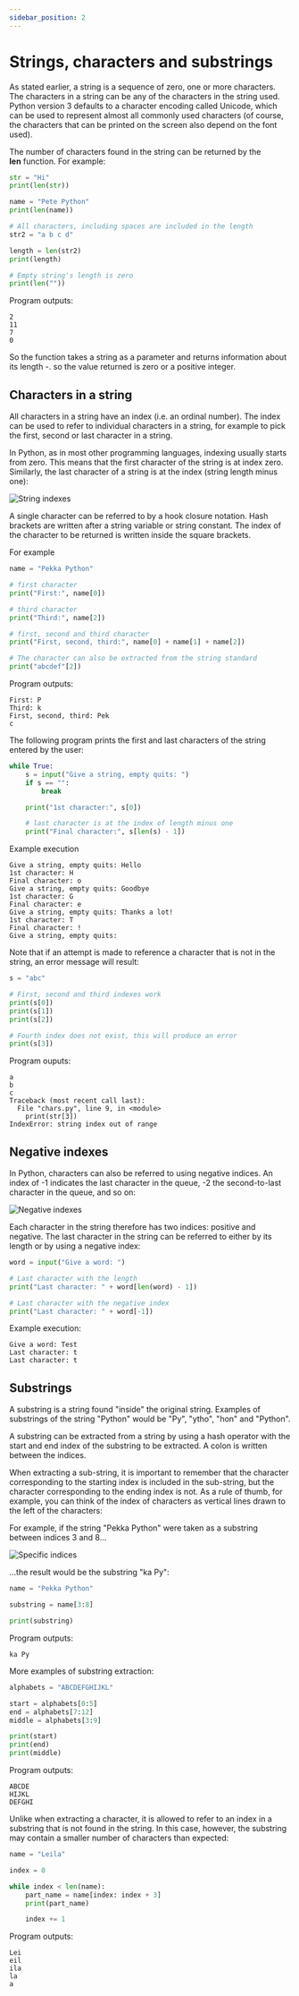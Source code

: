 ```yaml
---
sidebar_position: 2
---
```


# Strings, characters and substrings

As stated earlier, a string is a sequence of zero, one or more characters. The characters in a string can be any of the characters in the string used. Python version 3 defaults to a character encoding called Unicode, which can be used to represent almost all commonly used characters (of course, the characters that can be printed on the screen also depend on the font used).

The number of characters found in the string can be returned by the **len** function. For example:

```python 
str = "Hi"
print(len(str))

name = "Pete Python"
print(len(name))

# All characters, including spaces are included in the length
str2 = "a b c d"

length = len(str2)
print(length)

# Empty string's length is zero
print(len(""))
 ```

Program outputs:
```
2
11
7
0
 ```

So the function takes a string as a parameter and returns information about its length -. so the value returned is zero or a positive integer.

## Characters in a string

All characters in a string have an index (i.e. an ordinal number). The index can be used to refer to individual characters in a string, for example to pick the first, second or last character in a string.

In Python, as in most other programming languages, indexing usually starts from zero. This means that the first character of the string is at index zero. Similarly, the last character of a string is at the index (string length minus one):

![String indexes](/img/img-en/w3-1.png)

A single character can be referred to by a hook closure notation. Hash brackets are written after a string variable or string constant. The index of the character to be returned is written inside the square brackets.

For example

```python 
name = "Pekka Python"

# first character
print("First:", name[0])

# third character
print("Third:", name[2])

# first, second and third character
print("First, second, third:", name[0] + name[1] + name[2])

# The character can also be extracted from the string standard
print("abcdef"[2])
 ```

Program outputs:

``` 
First: P
Third: k
First, second, third: Pek
c
 ```

The following program prints the first and last characters of the string entered by the user:

```python 
while True:
    s = input("Give a string, empty quits: ")
    if s == "":
        break

    print("1st character:", s[0])

    # last character is at the index of length minus one
    print("Final character:", s[len(s) - 1])
 ```

Example execution
``` 
Give a string, empty quits: Hello
1st character: H
Final character: o
Give a string, empty quits: Goodbye
1st character: G
Final character: e
Give a string, empty quits: Thanks a lot!
1st character: T
Final character: !
Give a string, empty quits:
 ```

Note that if an attempt is made to reference a character that is not in the string, an error message will result:

```python 
s = "abc"

# First, second and third indexes work
print(s[0])
print(s[1])
print(s[2])

# Fourth index does not exist, this will produce an error
print(s[3])
 ```

Program ouputs:
```
a
b
c
Traceback (most recent call last):
  File "chars.py", line 9, in <module>
    print(str[3])
IndexError: string index out of range
 ```

## Negative indexes

In Python, characters can also be referred to using negative indices. An index of -1 indicates the last character in the queue, -2 the second-to-last character in the queue, and so on:

![Negative indexes](/img/img-en/w3-2.png)

Each character in the string therefore has two indices: positive and negative. The last character in the string can be referred to either by its length or by using a negative index:

```python 
word = input("Give a word: ")

# Last character with the length
print("Last character: " + word[len(word) - 1])

# Last character with the negative index
print("Last character: " + word[-1])
 ```

Example execution:
``` 
Give a word: Test
Last character: t
Last character: t
 ```

## Substrings

A substring is a string found "inside" the original string. Examples of substrings of the string "Python" would be "Py", "ytho", "hon" and "Python".

A substring can be extracted from a string by using a hash operator with the start and end index of the substring to be extracted. A colon is written between the indices.

When extracting a sub-string, it is important to remember that the character corresponding to the starting index is included in the sub-string, but the character corresponding to the ending index is not. As a rule of thumb, for example, you can think of the index of characters as vertical lines drawn to the left of the characters:

For example, if the string "Pekka Python" were taken as a substring between indices 3 and 8...

![Specific indices](/img/img-en/w3-3.png)

...the result would be the substring "ka Py":

```python 
name = "Pekka Python"

substring = name[3:8]

print(substring)
 ```

Program outputs:
```
ka Py
 ```

More examples of substring extraction:

```python 
alphabets = "ABCDEFGHIJKL"

start = alphabets[0:5]
end = alphabets[7:12]
middle = alphabets[3:9]

print(start)
print(end)
print(middle)
 ```

Program outputs:
```
ABCDE
HIJKL
DEFGHI
 ```

Unlike when extracting a character, it is allowed to refer to an index in a substring that is not found in the string. In this case, however, the substring may contain a smaller number of characters than expected:
```python 
name = "Leila"

index = 0

while index < len(name):
    part_name = name[index: index + 3]
    print(part_name)

    index += 1
 ```

Program outputs:
```
Lei
eil
ila
la
a
 ```